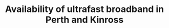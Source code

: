 ---
schema: default
title: Availability of ultrafast broadband in Perth and Kinross
organization: Perth and Kinross Council
notes: >-
    Percentage of premises that have Ultrafast Broadband coverage (300Mbit/s or greater) Sourced from Connected Nations Report by Ofcom.  Data collected and analysed from major fixed telecoms operators (BT, Virgin, Sky, Talk Talk, Vodafone and KCOM).  Contains Broadband Coverage from the operators aggregated at 2011 Census output area level (SNS Datazones). The coverage data was collected as a snapshot in January 2018. Due to variations in broadband performance over time, the file should not be regarded as a definitive and fixed view of the UK's fixed broadband infrastructure. However, the information provided in this file may be useful in identifying variations in broadband availability. More information from - https://www.ofcom.org.uk/research-and-data/multi-sector-research/infrastructure-research/connected-nations-update-spring-2018
resources:
  - name: Availability of ultrafast broadband in Perth and Kinross HTML
  - url: >-
      http://opendata-pkc.opendata.arcgis.com/datasets/db354a69d2304b0a8b75cca71c316286_0
  - format: HTML

  - name: Availability of ultrafast broadband in Perth and Kinross ESRI REST
  - url: >-
      https://services.arcgis.com/pfFDYSlYcp7mabvZ/arcgis/rest/services/UltrafastBroadband/FeatureServer/0
  - format: ESRI REST

  - name: Availability of ultrafast broadband in Perth and Kinross GEOJSON
  - url: >-
      http://opendata-pkc.opendata.arcgis.com/datasets/db354a69d2304b0a8b75cca71c316286_0.geojson
  - format: GEOJSON

  - name: Availability of ultrafast broadband in Perth and Kinross CSV
  - url: >-
      http://opendata-pkc.opendata.arcgis.com/datasets/db354a69d2304b0a8b75cca71c316286_0.csv
  - format: CSV

  - name: Availability of ultrafast broadband in Perth and Kinross KML
  - url: >-
      http://opendata-pkc.opendata.arcgis.com/datasets/db354a69d2304b0a8b75cca71c316286_0.kml
  - format: KML

  - name: Availability of ultrafast broadband in Perth and Kinross ZIP
  - url: >-
      http://opendata-pkc.opendata.arcgis.com/datasets/db354a69d2304b0a8b75cca71c316286_0.zip
  - format: ZIP
license: Open Government Licence 3.0 (United Kingdom)
category:

  - broadband,economy,ultrafast broadband
maintainer: Perth and Kinross Council
maintainer_email: someone@example.com
---
